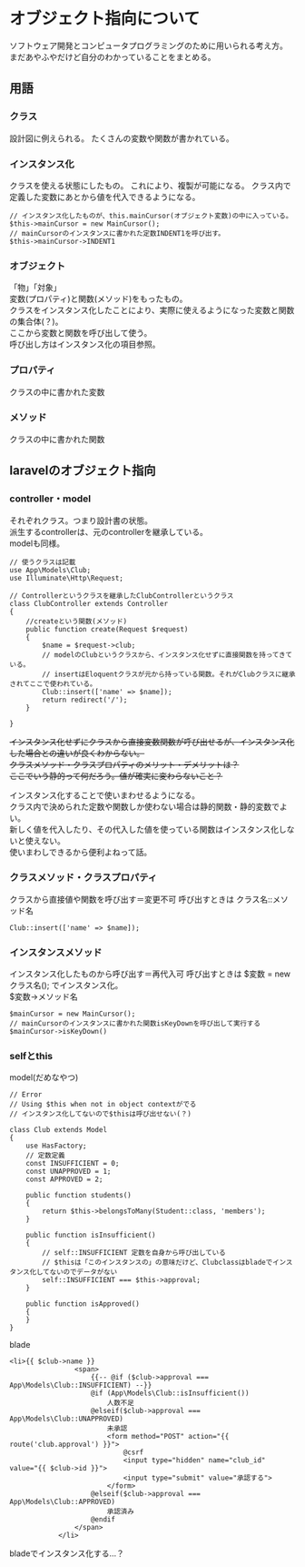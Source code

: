 # オブジェクト指向について
ソフトウェア開発とコンピュータプログラミングのために用いられる考え方。
まだあやふやだけど自分のわかっていることをまとめる。

## 用語
### クラス  
設計図に例えられる。
たくさんの変数や関数が書かれている。

### インスタンス化 
クラスを使える状態にしたもの。
これにより、複製が可能になる。
クラス内で定義した変数にあとから値を代入できるようになる。

```
// インスタンス化したものが、this.mainCursor(オブジェクト変数)の中に入っている。
$this->mainCursor = new MainCursor();
// mainCursorのインスタンスに書かれた定数INDENT1を呼び出す。
$this->mainCursor->INDENT1
```

### オブジェクト
「物」「対象」  
変数(プロパティ)と関数(メソッド)をもったもの。  
クラスをインスタンス化したことにより、実際に使えるようになった変数と関数の集合体(？)。  
ここから変数と関数を呼び出して使う。  
呼び出し方はインスタンス化の項目参照。  
 
### プロパティ  
クラスの中に書かれた変数

### メソッド  
クラスの中に書かれた関数

## laravelのオブジェクト指向
### controller・model
それぞれクラス。つまり設計書の状態。  
派生するcontrollerは、元のcontrollerを継承している。  
modelも同様。  

```
// 使うクラスは記載
use App\Models\Club;
use Illuminate\Http\Request;

// Controllerというクラスを継承したClubControllerというクラス
class ClubController extends Controller
{
    //createという関数(メソッド)
    public function create(Request $request)
    {
        $name = $request->club;
        // modelのClubというクラスから、インスタンス化せずに直接関数を持ってきている。
        // insertはEloquentクラスが元から持っている関数。それがClubクラスに継承されてここで使われている。
        Club::insert(['name' => $name]);
        return redirect('/');
    }

}

```

~~インスタンス化せずにクラスから直接変数関数が呼び出せるが、インスタンス化した場合との違いが良くわからない。  
クラスメソッド・クラスプロパティのメリット・デメリットは？  
ここでいう静的って何だろう。値が確実に変わらないこと？~~

インスタンス化することで使いまわせるようになる。  
クラス内で決められた定数や関数しか使わない場合は静的関数・静的変数でよい。  
新しく値を代入したり、その代入した値を使っている関数はインスタンス化しないと使えない。  
使いまわしできるから便利よねって話。

### クラスメソッド・クラスプロパティ
クラスから直接値や関数を呼び出す＝変更不可
呼び出すときは クラス名::メソッド名
```
Club::insert(['name' => $name]);
```

### インスタンスメソッド
インスタンス化したものから呼び出す＝再代入可
呼び出すときは $変数 = new クラス名(); でインスタンス化。  
$変数->メソッド名
```
$mainCursor = new MainCursor();
// mainCursorのインスタンスに書かれた関数isKeyDownを呼び出して実行する
$mainCursor->isKeyDown()
```

### selfとthis

model(だめなやつ)
```
// Error
// Using $this when not in object contextがでる
// インスタンス化してないので$thisは呼び出せない(？)

class Club extends Model
{
    use HasFactory;
    // 定数定義
    const INSUFFICIENT = 0;
    const UNAPPROVED = 1;
    const APPROVED = 2;

    public function students()
    {
        return $this->belongsToMany(Student::class, 'members');
    }

    public function isInsufficient()
    {
        // self::INSUFFICIENT 定数を自身から呼び出している
        // $thisは「このインスタンスの」の意味だけど、Clubclassはbladeでインスタンス化してないのでデータがない
        self::INSUFFICIENT === $this->approval;
    }

    public function isApproved()
    {
    }
}

```

blade
```
<li>{{ $club->name }}
                <span>
                    {{-- @if ($club->approval === App\Models\Club::INSUFFICIENT) --}}
                    @if (App\Models\Club::isInsufficient())
                        人数不足
                    @elseif($club->approval === App\Models\Club::UNAPPROVED)
                        未承認
                        <form method="POST" action="{{ route('club.approval') }}">
                            @csrf
                            <input type="hidden" name="club_id" value="{{ $club->id }}">
                            <input type="submit" value="承認する">
                        </form>
                    @elseif($club->approval === App\Models\Club::APPROVED)
                        承認済み
                    @endif
                </span>
            </li>
```

bladeでインスタンス化する…？
